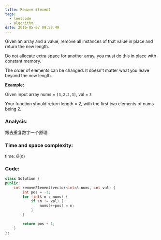 ```yaml
---
title: Remove Element
tags:
  - leetcode
  - algorithm
date: 2016-05-07 09:59:49
---
```

>
Given an array and a value, remove all instances of that value in place and return the new length.

Do not allocate extra space for another array, you must do this in place with constant memory.

The order of elements can be changed. It doesn't matter what you leave beyond the new length.

**Example:**

Given input array nums = `[3,2,2,3]`, val = `3`

Your function should return length = 2, with the first two elements of nums being 2.
>

### Analysis:
跟去重复数字一个原理.
### Time and space complexity:
time: $\Theta (n)$
### Code:
```cpp
class Solution {
public:
    int removeElement(vector<int>& nums, int val) {
        int pos = -1;
        for (int& n : nums) {
            if (n != val) {
                nums[++pos] = n;
            }
        }
        
        return pos + 1;
    }
};
```
